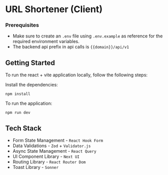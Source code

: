 # URL Shortener (Client)

### Prerequisites

- Make sure to create an `.env` file using `.env.example` as reference for the required environment variables.
- The backend api prefix in api calls is `{{domain}}/api/v1`

## Getting Started

To run the react + vite application locally, follow the following steps:

Install the dependencies:

```
npm install
```

To run the application:

```
npm run dev
```

## Tech Stack

- Form State Management - `React Hook Form`
- Data Validations - `Zod` + `Validator.js`
- Async State Management - `React Query`
- UI Component Library - `Next UI`
- Routing Library - `React Router Dom`
- Toast Library - `Sonner`
